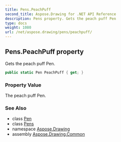 ```yaml
---
title: Pens.PeachPuff
second_title: Aspose.Drawing for .NET API Reference
description: Pens property. Gets the peach puff Pen
type: docs
weight: 1080
url: /net/aspose.drawing/pens/peachpuff/
---
```

## Pens.PeachPuff property

Gets the peach puff Pen.

```csharp
public static Pen PeachPuff { get; }
```

### Property Value

The peach puff Pen.

### See Also

* class [Pen](../../pen/)
* class [Pens](../)
* namespace [Aspose.Drawing](../../pens/)
* assembly [Aspose.Drawing.Common](../../../)


